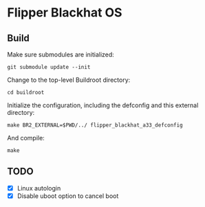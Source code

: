 # Flipper Blackhat OS

## Build

Make sure submodules are initialized:

	git submodule update --init

Change to the top-level Buildroot directory:

	cd buildroot

Initialize the configuration, including the defconfig and this external directory:

	make BR2_EXTERNAL=$PWD/../ flipper_blackhat_a33_defconfig

And compile:

	make

## TODO
- [x] Linux autologin
- [x] Disable uboot option to cancel boot
